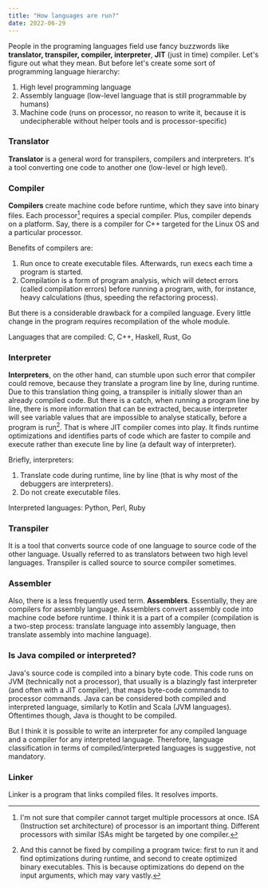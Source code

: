 ```yaml
---
title: "How languages are run?"
date: 2022-06-29
---
```


People in the programing languages field use fancy buzzwords like **translator, transpiler,
compiler, interpreter**, **JIT** (just in time) compiler. Let's figure out what they mean. But
before let's create some sort of programming language hierarchy:

1. High level programming language
2. Assembly language (low-level language that is still programmable by humans)
3. Machine code (runs on processor, no reason to write it, because it is undecipherable without
   helper tools and is processor-specific)

### Translator

**Translator** is a general word for transpilers, compilers and interpreters. It's a tool
converting one code to another one (low-level or high level).

### Compiler

**Compilers** create machine code before runtime, which they save into binary files. Each
processor[^1] requires a special compiler. Plus, compiler depends on a platform. Say, there is
a compiler for C++ targeted for the Linux OS and a particular processor.

Benefits of compilers are:

1. Run once to create executable files. Afterwards, run execs each time a program is started.
2. Compilation is a form of program analysis, which will detect errors (called compilation errors)
   before running a program, with, for instance, heavy calculations (thus, speeding the refactoring
   process).

But there is a considerable drawback for a compiled language. Every little change in the program
requires recompilation of the whole module.

Languages that are compiled: C, C++, Haskell, Rust, Go

### Interpreter

**Interpreters**, on the other hand, can stumble upon such error that compiler could remove,
because
they translate a program line by line, during runtime. Due to this translation thing going, a
transpiler is initially slower than an already compiled code. But there is a catch, when running a
program line by line, there is more information that can be extracted, because interpreter will see
variable values that are impossible to analyse statically, before a program is run[^2]. That
is where JIT compiler comes into play. It finds runtime optimizations and identifies parts of code
which are faster to compile and execute rather than execute line by line (a default way of
interpreter).

Briefly, interpreters:

1. Translate code during runtime, line by line
   (that is why most of the debuggers are interpreters).
2. Do not create executable files.

Interpreted languages: Python, Perl, Ruby

### Transpiler

It is a tool that converts source code of one language to source code of the other language.
Usually referred to as translators between two high level languages. Transpiler is called source to
source compiler sometimes.

### Assembler

Also, there is a less frequently used term. **Assemblers**. Essentially, they are compilers for
assembly language. Assemblers convert assembly code into machine code before runtime. I think it
is a part of a compiler (compilation is a two-step process: translate language into assembly
language, then translate assembly into machine language).

### Is Java compiled or interpreted?

Java's source code is compiled into a binary byte code.
This code runs on JVM (technically not a
processor), that usually is a blazingly fast interpreter (and
often with a JIT compiler), that maps byte-code commands to processor
commands. Java can be considered both compiled and
interpreted language, similarly to Kotlin and Scala (JVM languages). Oftentimes though, Java is
thought to be compiled.

But I think it is possible to write an interpreter for any compiled language and a compiler for any
interpreted language. Therefore, language classification in terms of compiled/interpreted
languages is suggestive, not mandatory.

### Linker

Linker is a program that links compiled files. It resolves imports.

[^1]: I'm not sure that compiler cannot target multiple processors at once. ISA (Instruction set
architecture) of processor is an important thing. Different processors with similar ISAs might be
targeted by one compiler.

[^2]: And this cannot be fixed by compiling a program twice: first to run it and find optimizations
during runtime, and second to create optimized binary executables. This is because optimizations do
depend on the input arguments, which may vary vastly.